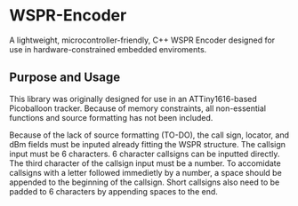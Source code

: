 # WSPR-Encoder
A lightweight, microcontroller-friendly, C++ WSPR Encoder designed for use in hardware-constrained embedded enviroments. 

## Purpose and Usage
This library was originally designed for use in an ATTiny1616-based Picoballoon tracker. Because of memory constraints, all non-essential functions and source formatting has not been included. 

Because of the lack of source formatting (TO-DO), the call sign, locator, and dBm fields must be inputed already fitting the WSPR structure. The callsign input must be 6 characters. 6 character callsigns can be inputted directly. The third character of the callsign input must be a number. To accomidate callsigns with a letter followed immedietly by a number, a space should be appended to the beginning of the callsign. Short callsigns also need to be padded to 6 characters by appending spaces to the end. 
